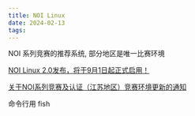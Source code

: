 ```yaml
---
title: NOI Linux
date: 2024-02-13
tags:
---
```

NOI 系列竞赛的推荐系统, 部分地区是唯一比赛环境

[NOI Linux 2.0发布，将于9月1日起正式启用！](https://www.noi.cn/gynoi/jsgz/2021-07-16/732450.shtml)

[关于NOI系列竞赛及认证（江苏地区）竞赛环境更新的通知](https://www.noi.cn/gs/xw/js/2023-08-24/795013.shtml)

命令行用 fish